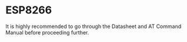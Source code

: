 # ESP8266


It is highly recommended to go through the Datasheet and AT Command Manual before proceeding further.
